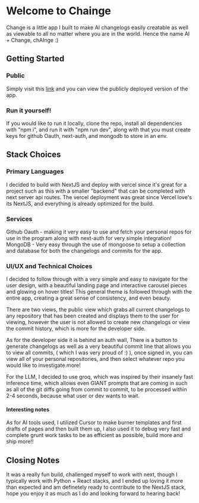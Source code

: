 # Welcome to Chainge

Change is a little app I built to make AI changelogs easily creatable as well as viewable to all no matter where you are in the world. Hence the name AI + Change, chAInge :)

## Getting Started
### Public
Simply visit this [link](https://www.chainge-mocha.vercel.app) and you can view the publicly deployed version of the app.

### Run it yourself!
If you would like to run it locally, clone the repo, install all dependencies with "npm i", and run it with "npm run dev", along with that you must create keys for github Oauth, next-auth, and mongodb to store in an env.

## Stack Choices
### Primary Languages
I decided to build with NextJS and deploy with vercel since it's great for a project such as this with a smaller "backend" that can be completed with next server api routes. The vercel deployment was great since Vercel love's its NextJS, and everything is already optimized for the build.

### Services
Github Oauth - making it very easy to use and fetch your personal repos for use in the program along with next-auth for very simple integration!
MongoDB - Very easy through the use of mongoose to setup a collection and database for both the changelogs and commits for the app.

### UI/UX and Technical Choices
I decided to follow through with a very simple and easy to navigate for the user design, with a beautiful landing page and interactive carousel pieces and glowing on hover titles! This general theme is followed through with the entire app, creating a great sense of consistency, and even beauty.

There are two views, the public view which grabs all current changelogs to any repository that has been created and displays them to the user for viewing, however the user is not allowed to create new changelogs or view the commit history, which is more for the developer side.

As for the developer side it is behind an auth wall, There is a button to generate changelogs as well as a very beautiful commit line that allows you to view all commits, ( which I was very proud of :) ), once signed in, you can view all of your personal repositories, and then select whatever repo you would like to investigate more! 

For the LLM, I decided to use groq, which was inspired by their insanely fast inference time, which allows even GIANT prompts that are coming in such as all of the git diffs going from commit to commit, to be processed within 2-4 seconds, because what user or dev wants to wait.

#### Interesting notes
As for AI tools used, I utilized Cursor to make burner templates and first drafts of pages and then built them up, I also used it to debug very fast and complete grunt work tasks to be as efficient as possible, build more and ship more!!


## Closing Notes
It was a really fun build, challenged myself to work with next, though I typically work with Python + React stacks, and I ended up loving it more than expected and am definetely ready to contribute to the NextJS stack, hope you enjoy it as much as I do and looking forward to hearing back!

